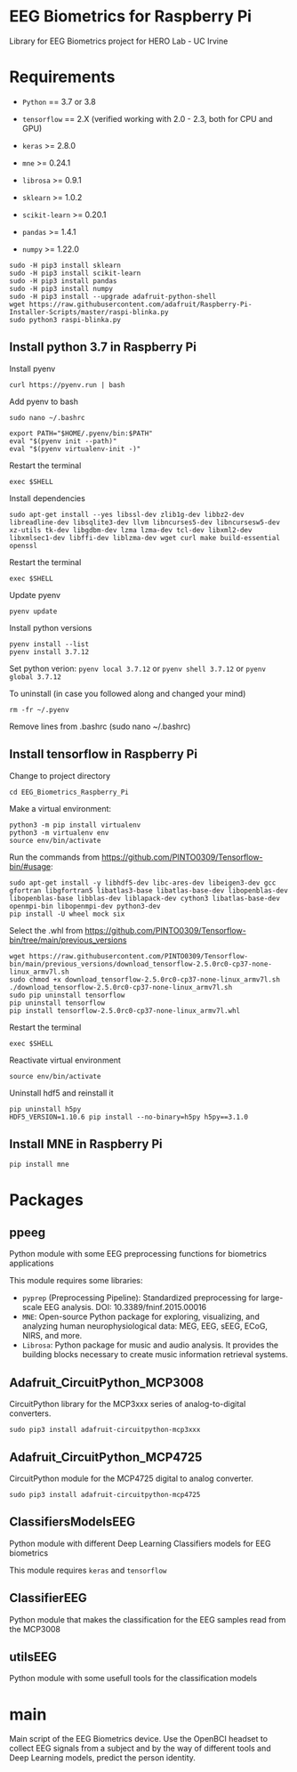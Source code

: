 # EEG Biometrics for Raspberry Pi
Library for EEG Biometrics project for HERO Lab - UC Irvine


# Requirements

- `Python` == 3.7 or 3.8
- `tensorflow` == 2.X (verified working with 2.0 - 2.3, both for CPU and GPU)
- `keras` >= 2.8.0

- `mne` >= 0.24.1
- `librosa` >= 0.9.1
- `sklearn` >= 1.0.2
- `scikit-learn` >= 0.20.1
- `pandas` >=  1.4.1
- `numpy` >= 1.22.0

```
sudo -H pip3 install sklearn
sudo -H pip3 install scikit-learn
sudo -H pip3 install pandas
sudo -H pip3 install numpy
sudo -H pip3 install --upgrade adafruit-python-shell
wget https://raw.githubusercontent.com/adafruit/Raspberry-Pi-Installer-Scripts/master/raspi-blinka.py
sudo python3 raspi-blinka.py
```

## Install python 3.7 in Raspberry Pi

Install pyenv
```
curl https://pyenv.run | bash
```

Add pyenv to bash
```
sudo nano ~/.bashrc
```
```
export PATH="$HOME/.pyenv/bin:$PATH"
eval "$(pyenv init --path)"
eval "$(pyenv virtualenv-init -)"
```

Restart the terminal
```
exec $SHELL
```

Install dependencies
```
sudo apt-get install --yes libssl-dev zlib1g-dev libbz2-dev libreadline-dev libsqlite3-dev llvm libncurses5-dev libncursesw5-dev xz-utils tk-dev libgdbm-dev lzma lzma-dev tcl-dev libxml2-dev libxmlsec1-dev libffi-dev liblzma-dev wget curl make build-essential openssl
```

Restart the terminal
```
exec $SHELL
```

Update pyenv
```
pyenv update
```

Install python versions
```
pyenv install --list
pyenv install 3.7.12
```

Set python verion:
`pyenv local 3.7.12` or `pyenv shell 3.7.12` or `pyenv global 3.7.12`

To uninstall (in case you followed along and changed your mind)
```
rm -fr ~/.pyenv
```
Remove lines from .bashrc (sudo nano ~/.bashrc)


## Install tensorflow in Raspberry Pi

Change to project directory
```
cd EEG_Biometrics_Raspberry_Pi
```

Make a virtual environment:
```
python3 -m pip install virtualenv
python3 -m virtualenv env
source env/bin/activate
```

Run the commands from https://github.com/PINTO0309/Tensorflow-bin/#usage:
```
sudo apt-get install -y libhdf5-dev libc-ares-dev libeigen3-dev gcc gfortran libgfortran5 libatlas3-base libatlas-base-dev libopenblas-dev libopenblas-base libblas-dev liblapack-dev cython3 libatlas-base-dev openmpi-bin libopenmpi-dev python3-dev
pip install -U wheel mock six
```

Select the .whl from https://github.com/PINTO0309/Tensorflow-bin/tree/main/previous_versions
```
wget https://raw.githubusercontent.com/PINTO0309/Tensorflow-bin/main/previous_versions/download_tensorflow-2.5.0rc0-cp37-none-linux_armv7l.sh
sudo chmod +x download_tensorflow-2.5.0rc0-cp37-none-linux_armv7l.sh
./download_tensorflow-2.5.0rc0-cp37-none-linux_armv7l.sh
sudo pip uninstall tensorflow
pip uninstall tensorflow
pip install tensorflow-2.5.0rc0-cp37-none-linux_armv7l.whl
```

Restart the terminal
```
exec $SHELL
```

Reactivate virtual environment
```
source env/bin/activate
```

Uninstall hdf5 and reinstall it
```
pip uninstall h5py
HDF5_VERSION=1.10.6 pip install --no-binary=h5py h5py==3.1.0
```


## Install MNE in Raspberry Pi

```
pip install mne
```

# Packages

## ppeeg

Python module with some EEG preprocessing functions for biometrics applications

This module requires some libraries:
- `pyprep` (Preprocessing Pipeline): Standardized preprocessing for large-scale EEG analysis. DOI: 10.3389/fninf.2015.00016
- `MNE`: Open-source Python package for exploring, visualizing, and analyzing human neurophysiological data: MEG, EEG, sEEG, ECoG, NIRS, and more.
- `Librosa`: Python package for music and audio analysis. It provides the building blocks necessary to create music information retrieval systems.

## Adafruit_CircuitPython_MCP3008


CircuitPython library for the MCP3xxx series of analog-to-digital converters.

```
sudo pip3 install adafruit-circuitpython-mcp3xxx
```

## Adafruit_CircuitPython_MCP4725

CircuitPython module for the MCP4725 digital to analog converter.

```
sudo pip3 install adafruit-circuitpython-mcp4725
```

## ClassifiersModelsEEG

Python module with different Deep Learning Classifiers models for EEG biometrics

This module requires `keras` and `tensorflow`

## ClassifierEEG

Python module that makes the classification for the EEG samples read from the MCP3008

## utilsEEG

Python module with some usefull tools for the classification models

# main

Main script of the EEG Biometrics device. Use the OpenBCI headset to collect EEG signals from a subject and by the way of different tools and Deep Learning models, predict the person identity.
